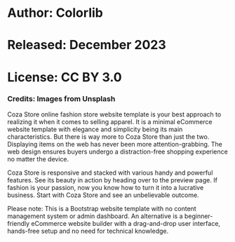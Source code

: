 # Author: Colorlib

# Released: December 2023

# License: CC BY 3.0

### Credits: Images from Unsplash
Coza Store online fashion store website template is your best approach to realizing it when it comes to selling apparel. It is a minimal eCommerce website template with elegance and simplicity being its main characteristics. But there is way more to Coza Store than just the two. Displaying items on the web has never been more attention-grabbing. The web design ensures buyers undergo a distraction-free shopping experience no matter the device.

Coza Store is responsive and stacked with various handy and powerful features. See its beauty in action by heading over to the preview page. If fashion is your passion, now you know how to turn it into a lucrative business. Start with Coza Store and see an unbelievable outcome.

Please note: This is a Bootstrap website template with no content management system or admin dashboard. An alternative is a beginner-friendly eCommerce website builder with a drag-and-drop user interface, hands-free setup and no need for technical knowledge.
